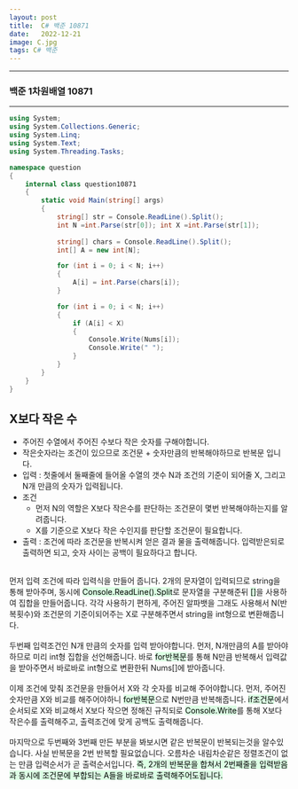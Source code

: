 ```yaml
---
layout: post
title:  C# 백준 10871
date:   2022-12-21
image: C.jpg
tags: C# 백준
---
```


---
### 백준 1차원배열 10871
---
```c#
using System;
using System.Collections.Generic;
using System.Linq;
using System.Text;
using System.Threading.Tasks;

namespace question
{
    internal class question10871
    {
        static void Main(string[] args)
        {
            string[] str = Console.ReadLine().Split();
            int N =int.Parse(str[0]); int X =int.Parse(str[1]);
            
            string[] chars = Console.ReadLine().Split();
            int[] A = new int[N];

            for (int i = 0; i < N; i++)
            {
                A[i] = int.Parse(chars[i]);
            }

            for (int i = 0; i < N; i++)
            {
                if (A[i] < X)
                {
                    Console.Write(Nums[i]);
                    Console.Write(" ");
                }
            }
        }
    }
}
```

## X보다 작은 수
  - 주어진 수열에서 주어진 수보다 작은 숫자를 구해야합니다.
  - 작은숫자라는 조건이 있으므로 조건문 + 숫자만큼의 반복해야하므로 반복문 입니다.
  - 입력 : 첫줄에서 둘째줄에 들어올 수열의 갯수 N과 조건의 기준이 되어줄 X, 그리고 N개 만큼의 숫자가 입력됩니다.
  - 조건 
      - 먼저 N의 역할은 X보다 작은수를 판단하는 조건문이 몇번 반복해야하는지를 알려줍니다.
      - X를 기준으로 X보다 작은 수인지를 판단할 조건문이 필요합니다.<BR>
  - 출력 : 조건에 따라 조건문을 반복시켜 얻은 결과 물을 출력해줍니다. 입력받은되로 출력하면 되고, 숫자 사이는 공백이 필요하다고 합니다.<br><br>

먼저 입력 조건에 따라 입력식을 만들어 줍니다.
2개의 문자열이 입력되므로 string을 통해 받아주며, 동시에 <mark style='background-color: #dcffe4'>Console.ReadLine().Split</mark>로 문자열을 구분해준뒤 <mark style='background-color: #dcffe4'>[]</mark>을 사용하여 집합을 만들어줍니다.
각각 사용하기 편하게, 주어진 알파뱃을 그래도 사용해서 N(반복횟수)와 조건문의 기준이되어주는 X로 구분해주면서 string을 int형으로 변환해줍니다.<br><br>
두번째 입력조건인 N개 만큼의 숫자를 입력 받아야합니다. 먼저, N개만큼의 A를 받아야하므로 미리 int형 집합을 선언해줍니다.
바로 <mark style='background-color: #dcffe4'>for반복문</mark>를 통해 N만큼 반복해서 입력값을 받아주면서 바로바로 int형으로 변환한뒤 Nums[]에 받아줍니다.<br><br>
이제 조건에 맞춰 조건문을 만들어서 X와 각 숫자를 비교해 주어야합니다.
먼저, 주어진 숫자만큼 X와 비교를 해주어야하니 <mark style='background-color: #dcffe4'>for반복문</mark>으로 N번만큼 반복해줍니다.
<mark style='background-color: #dcffe4'>if조건문</mark>에서 순서되로 X와 비교해서 X보다 작으면 정해진 규칙되로 <mark style='background-color: #dcffe4'>Console.Write</mark>를 통해 X보다 작은수를 출력해주고, 출력조건에 맞게 공백도 출력해줍니다.
<br><br>
마지막으로 두번째와 3번째 만든 부분을 봐보시면 같은 반복문이 반복되는것을 알수있습니다. 
사실 반복문을 2번 반복할 필요없습니다. 오름차순 내림차순같은 정렬조건이 없는 만큼 입력순서가 곧 출력순서입니다.
<mark style='background-color: #dcffe4'>즉, 2개의 반복문을 합쳐서 2번째줄을 입력받음과 동시에 조건문에 부합되는 A들을 바로바로 출력해주어도됩니다.</mark>


